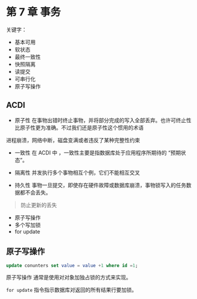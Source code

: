 # 第 7 章 事务

关键字：

- 基本可用
- 软状态
- 最终一致性
- 快照隔离
- 读提交
- 可串行化
- 原子写操作

## ACDI

- 原子性
  在事物出错时终止事物，并将部分完成的写入全部丢弃。也许可终止性比原子性更为准确。不过我们还是原子性这个惯用的术语

进程崩溃，网络中断，磁盘变满或者违反了某种完整性约束

- 一致性
  在 ACDI 中 ，一致性主要是指数据库处于应用程序所期待的 “预期状态”。

- 隔离性
  并发执行多个事物相互个例，它们不能相互交叉

- 持久性
  事物一旦提交，即使存在硬件故障或数据库崩溃，事物锁写入的任务数据都不会丢失。

> 防止更新的丢失

- 原子写操作
- 多个写加锁
- for update

## 原子写操作

```sql
update conunters set value = value +1 where id =1;
```

原子写操作 通常是使用对对象加独占锁的方式来实现。

`for update` 指令指示数据库对返回的所有结果行要加锁。
